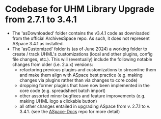 # Codebase for UHM Library Upgrade from 2.7.1 to 3.4.1

- The 'asDownloaded' folder contains the v3.4.1 code as downloaded from the official ArchivesSpace repo.  As such, it does not represent ASpace 3.4.1 as installed.  
- The 'asCustomized' folder is (as of June 2024) a working folder to create / track UHML's customizations (local and other plugins, config file changes, etc.). This will (eventually) include the following notable changes from older (i.e. 2.x.x) versions:
  - refactoring previous plugins and customizations to streamline them and make them align with ASpace best practice (e.g. making changes via plugins rather than via changes to core code)
  - dropping former plugins that have now been implemented in the core code (e.g. spreadsheet batch import)
  - other assorted minor bugfixes and feature improvements (e.g. making UHML logo a clickable button)
  - all other changes entailed in upgrading ASpace from v. 2.7.1 to v. 3.4.1. (see the [ASpace-Docs](https://github.com/UnivHI-MLib-Arch/ASpace-Docs/) repo for more detail)
